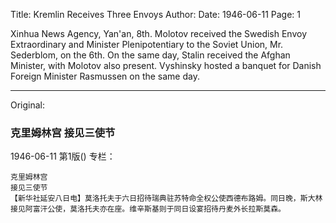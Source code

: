Title: Kremlin Receives Three Envoys
Author: 
Date: 1946-06-11
Page: 1

Xinhua News Agency, Yan'an, 8th. Molotov received the Swedish Envoy Extraordinary and Minister Plenipotentiary to the Soviet Union, Mr. Sederblom, on the 6th. On the same day, Stalin received the Afghan Minister, with Molotov also present. Vyshinsky hosted a banquet for Danish Foreign Minister Rasmussen on the same day.



<hr /> 

Original: 


### 克里姆林宫  接见三使节

1946-06-11
第1版()
专栏：

    克里姆林宫
    接见三使节
    【新华社延安八日电】莫洛托夫于六日招待瑞典驻苏特命全权公使西德布路姆。同日晚，斯大林接见阿富汗公使，莫洛托夫亦在座。维辛斯基则于同日设宴招待丹麦外长拉斯莫森。
